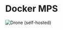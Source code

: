 # Docker MPS
![Drone (self-hosted)](https://img.shields.io/drone/build/fl0w/DockerMPS?server=http%3A%2F%2F51.75.27.87%3A8080&style=for-the-badge)